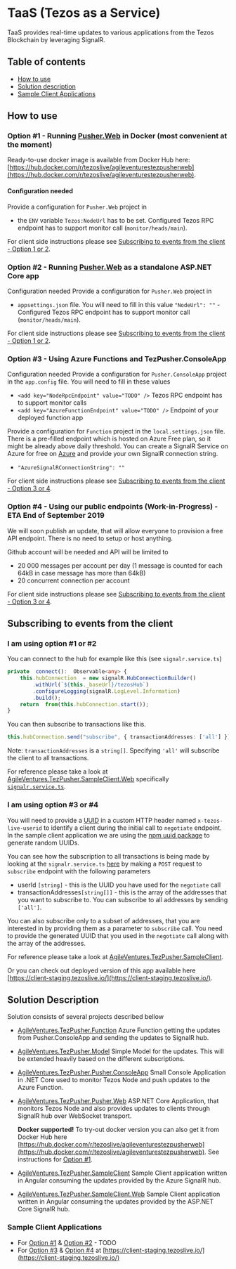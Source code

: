 

# TaaS (Tezos as a Service)
TaaS provides real-time updates to various applications from the Tezos Blockchain by leveraging SignalR. 

## Table of contents
 - [How to use](#how-to-use)
 - [Solution description](#solution-description)
 - [Sample Client Applications](#sample-client-applications)

## How to use

### Option #1 - Running [Pusher.Web](https://github.com/agile-ventures/TaaS/tree/master/AgileVentures.TezPusher.Pusher.Web) in Docker (most convenient at the moment)
Ready-to-use docker image is available from Docker Hub here: 
[https://hub.docker.com/r/tezoslive/agileventurestezpusherweb](https://hub.docker.com/r/tezoslive/agileventurestezpusherweb).

#### Configuration needed
Provide a configuration for `Pusher.Web` project in 
- the `ENV` variable `Tezos:NodeUrl` has to be set. Configured Tezos RPC endpoint has to support monitor call (`monitor/heads/main`).

For client side instructions please see [Subscribing to events from the client - Option 1 or 2](#i-am-using-option-1-or-2).

### Option #2 - Running [Pusher.Web](https://github.com/agile-ventures/TaaS/tree/master/AgileVentures.TezPusher.Pusher.Web) as a standalone ASP.NET Core app
Configuration needed
Provide a configuration for `Pusher.Web` project in 
- `appsettings.json` file. You will need to fill in this value `"NodeUrl": ""` - Configured Tezos RPC endpoint has to support monitor call (`monitor/heads/main`).

For client side instructions please see [Subscribing to events from the client - Option 1 or 2](#i-am-using-option-1-or-2).

### Option #3 - Using Azure Functions and TezPusher.ConsoleApp
Configuration needed
Provide a configuration for `Pusher.ConsoleApp` project in the `app.config` file. You will need to fill in these values
 - `<add key="NodeRpcEndpoint" value="TODO" />` Tezos RPC endpoint has to support monitor calls
 - `<add key="AzureFunctionEndpoint" value="TODO" />` Endpoint of your deployed function app

Provide a configuration for `Function` project in the `local.settings.json` file. 
There is a pre-filled endpoint which is hosted on Azure Free plan, so it might be already above daily threshold. You can create a SignalR Service on Azure for free on [Azure](https://azure.microsoft.com/en-us/) and provide your own SignalR connection string.
 - `"AzureSignalRConnectionString": ""`	

For client side instructions please see [Subscribing to events from the client - Option 3 or 4](#i-am-using-option-3-or-4).

### Option #4 - Using our public endpoints (Work-in-Progress) - ETA End of September 2019
We will soon publish an update, that will allow everyone to provision a free API endpoint. There is no need to setup or host anything. 

Github account will be needed and API will be limited to 
- 20 000 messages per account per day (1 message is counted for each 64kB in case message has more than 64kB)
- 20 concurrent connection per account

For client side instructions please see [Subscribing to events from the client - Option 3 or 4](#i-am-using-option-3-or-4).

## Subscribing to events from the client

### I am using option #1 or #2

You can connect to the hub for example like this (see `signalr.service.ts`)
```typescript
private  connect():  Observable<any> {
	this.hubConnection  = new signalR.HubConnectionBuilder()
		.withUrl(`${this._baseUrl}/tezosHub`)
		.configureLogging(signalR.LogLevel.Information)
		.build();
	return  from(this.hubConnection.start());
}
```
You can then subscribe to transactions like this. 
```typescript
this.hubConnection.send("subscribe", { transactionAddresses: ['all'] });
```
Note: `transactionAddresses` is a `string[]`. Specifying `'all'` will subscribe the client to all transactions.

For reference please take a look at [AgileVentures.TezPusher.SampleClient.Web](https://github.com/agile-ventures/TaaS/tree/master/AgileVentures.TezPusher.SampleClient.Web) specifically [`signalr.service.ts`](https://github.com/agile-ventures/TaaS/blob/84fe386b38f5e488a194a2aa531b109c7dc435d6/AgileVentures.TezPusher.SampleClient.Web/src/app/signalr.service.ts#L65).

### I am using option #3 or #4

You will need to provide a [UUID](https://en.wikipedia.org/wiki/Universally_unique_identifier) in a custom HTTP header named `x-tezos-live-userid` to identify a client during the initial call to `negotiate` endpoint. In the sample client application we are using the [npm uuid package](https://www.npmjs.com/package/uuid) to generate random UUIDs. 

You can see how the subscription to all transactions is being made by looking at the `signalr.service.ts` [here](https://github.com/agile-ventures/TaaS/blob/master/AgileVentures.TezPusher.SampleClient/src/app/signalr.service.ts) by making a `POST` request to `subscribe` endpoint with the following parameters

 - userId `[string]` - this is the UUID you have used for the `negotiate` call
 - transactionAddresses`[string[]]` - this is the array of the addresses that you want to subscribe to. You can subscribe to all addresses by sending `['all']`.

You can also subscribe only to a subset of addresses, that you are interested in by providing them as a parameter to `subscribe` call. 
You need to provide the generated UUID that you used in the `negotiate` call along with the array of the addresses.

For reference please take a look at  [AgileVentures.TezPusher.SampleClient](https://github.com/agile-ventures/TaaS/tree/master/AgileVentures.TezPusher.SampleClient).

Or you can check out deployed version of this app available here [https://client-staging.tezoslive.io/](https://client-staging.tezoslive.io/).

## Solution Description
Solution consists of several projects described bellow

 - [AgileVentures.TezPusher.Function](https://github.com/agile-ventures/TaaS/tree/master/AgileVentures.TezPusher.Function)
Azure Function getting the updates from Pusher.ConsoleApp and sending the updates to SignalR hub.

 - [AgileVentures.TezPusher.Model](https://github.com/agile-ventures/TaaS/tree/master/AgileVentures.TezPusher.Model)
Simple Model for the updates. This will be extended heavily based on the different subscriptions.

 - [AgileVentures.TezPusher.Pusher.ConsoleApp](https://github.com/agile-ventures/TaaS/tree/master/AgileVentures.TezPusher.Pusher.ConsoleApp)
Small Console Application in .NET Core used to monitor Tezos Node and push updates to the Azure Function. 

 - [AgileVentures.TezPusher.Pusher.Web](https://github.com/agile-ventures/TaaS/tree/master/AgileVentures.TezPusher.Pusher.Web)
ASP.NET Core Application, that monitors Tezos Node and also provides updates to clients through SignalR hub over WebSocket transport. 

	**Docker supported!** 
	To try-out docker version you can also get it from  Docker Hub here [https://hub.docker.com/r/tezoslive/agileventurestezpusherweb](https://hub.docker.com/r/tezoslive/agileventurestezpusherweb).  See instructions for [Option #1](#option-1---running-pusherweb-in-docker-most-convenient-at-the-moment).

 - [AgileVentures.TezPusher.SampleClient](https://github.com/agile-ventures/TaaS/tree/master/AgileVentures.TezPusher.SampleClient)
 Sample Client application written in Angular consuming the updates provided by the Azure SignalR hub.   
 
 - [AgileVentures.TezPusher.SampleClient.Web](https://github.com/agile-ventures/TaaS/tree/master/AgileVentures.TezPusher.SampleClient.Web)
 Sample Client application written in Angular consuming the updates provided by the  ASP.NET Core SignalR hub. 

### Sample Client Applications
- For [Option #1](#option-1---running-pusherweb-in-docker-most-convenient-at-the-moment) & [Option #2](#option-2---running-pusherweb-as-a-standalone-aspnet-core-app) - TODO
- For  [Option #3](#option-3---using-azure-functions-and-tezpusherconsoleapp) & [Option #4](#option-4---using-our-public-endpoints-work-in-progress---eta-end-of-september-2019) at [https://client-staging.tezoslive.io/](https://client-staging.tezoslive.io/)

